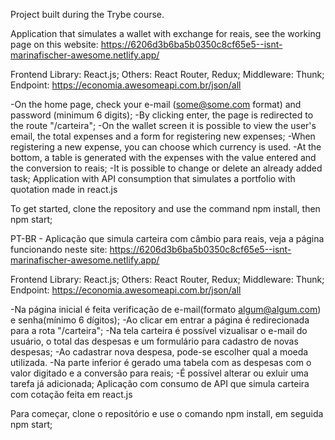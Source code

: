 Project built during the Trybe course.

Application that simulates a wallet with exchange for reais, see the working page on this website:
https://6206d3b6ba5b0350c8cf65e5--isnt-marinafischer-awesome.netlify.app/

Frontend Library: React.js;
Others: React Router, Redux;
Middleware: Thunk;
Endpoint: https://economia.awesomeapi.com.br/json/all

-On the home page, check your e-mail (some@some.com format) and password (minimum 6 digits);
-By clicking enter, the page is redirected to the route "/carteira";
-On the wallet screen it is possible to view the user's email, the total expenses and a form for registering new expenses;
-When registering a new expense, you can choose which currency is used.
-At the bottom, a table is generated with the expenses with the value entered and the conversion to reais;
-It is possible to change or delete an already added task; Application with API consumption that simulates a portfolio with quotation made in react.js

To get started, clone the repository and use the command npm install, then npm start;



PT-BR - Aplicação que simula carteira com câmbio para reais, veja a página funcionando neste site:
https://6206d3b6ba5b0350c8cf65e5--isnt-marinafischer-awesome.netlify.app/

Frontend Library: React.js;
Others: React Router, Redux;
Middleware: Thunk;
Endpoint: https://economia.awesomeapi.com.br/json/all

-Na página inicial é feita verificação de e-mail(formato algum@algum.com) e senha(mínimo 6 dígitos);
-Ao clicar em entrar a página é redirecionada para a rota "/carteira";
-Na tela carteira é possível vizualisar o e-mail do usuário, o total das despesas e um formulário para cadastro de novas despesas;
-Ao cadastrar nova despesa, pode-se escolher qual a moeda utilizada.
-Na parte inferior é gerado uma tabela com as despesas com o valor digitado e a conversão para reais;
-É possível alterar ou exluir uma tarefa já adicionada; Aplicação com consumo de API que simula carteira com cotação feita em react.js

Para começar, clone o repositório e use o comando npm install, em seguida npm start;
